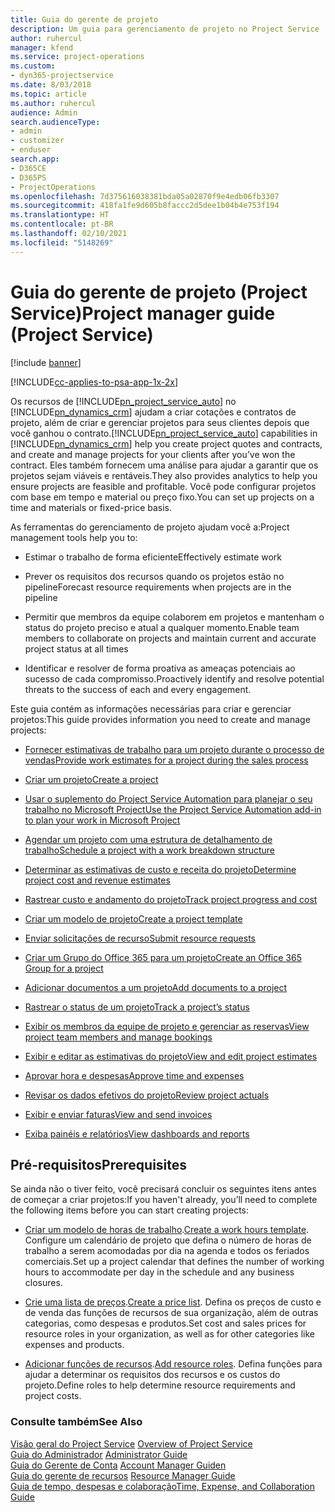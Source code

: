 ```yaml
---
title: Guia do gerente de projeto
description: Um guia para gerenciamento de projeto no Project Service
author: ruhercul
manager: kfend
ms.service: project-operations
ms.custom:
- dyn365-projectservice
ms.date: 8/03/2018
ms.topic: article
ms.author: ruhercul
audience: Admin
search.audienceType:
- admin
- customizer
- enduser
search.app:
- D365CE
- D365PS
- ProjectOperations
ms.openlocfilehash: 7d375616038381bda05a02870f9e4edb06fb3307
ms.sourcegitcommit: 418fa1fe9d605b8faccc2d5dee1b04b4e753f194
ms.translationtype: HT
ms.contentlocale: pt-BR
ms.lasthandoff: 02/10/2021
ms.locfileid: "5148269"
---
```

# <a name="project-manager-guide-project-service"></a><span data-ttu-id="db284-103">Guia do gerente de projeto (Project Service)</span><span class="sxs-lookup"><span data-stu-id="db284-103">Project manager guide (Project Service)</span></span>

[!include [banner](../includes/psa-now-project-operations.md)]

[!INCLUDE[cc-applies-to-psa-app-1x-2x](../includes/cc-applies-to-psa-app-1x-2x.md)]

<span data-ttu-id="db284-104">Os recursos de [!INCLUDE[pn_project_service_auto](../includes/pn-project-service-auto.md)] no [!INCLUDE[pn_dynamics_crm](../includes/pn-dynamics-crm.md)] ajudam a criar cotações e contratos de projeto, além de criar e gerenciar projetos para seus clientes depois que você ganhou o contrato.</span><span class="sxs-lookup"><span data-stu-id="db284-104">[!INCLUDE[pn_project_service_auto](../includes/pn-project-service-auto.md)] capabilities in [!INCLUDE[pn_dynamics_crm](../includes/pn-dynamics-crm.md)] help you create project quotes and contracts, and create and manage projects for your clients after you’ve won the contract.</span></span> <span data-ttu-id="db284-105">Eles também fornecem uma análise para ajudar a garantir que os projetos sejam viáveis e rentáveis.</span><span class="sxs-lookup"><span data-stu-id="db284-105">They also provides analytics to help you ensure projects are feasible and profitable.</span></span> <span data-ttu-id="db284-106">Você pode configurar projetos com base em tempo e material ou preço fixo.</span><span class="sxs-lookup"><span data-stu-id="db284-106">You can set up projects on a time and materials or fixed-price basis.</span></span>  
  
 <span data-ttu-id="db284-107">As ferramentas do gerenciamento de projeto ajudam você a:</span><span class="sxs-lookup"><span data-stu-id="db284-107">Project management tools help you to:</span></span>  
  
-   <span data-ttu-id="db284-108">Estimar o trabalho de forma eficiente</span><span class="sxs-lookup"><span data-stu-id="db284-108">Effectively estimate work</span></span>  
  
-   <span data-ttu-id="db284-109">Prever os requisitos dos recursos quando os projetos estão no pipeline</span><span class="sxs-lookup"><span data-stu-id="db284-109">Forecast resource requirements when projects are in the pipeline</span></span>  
  
-   <span data-ttu-id="db284-110">Permitir que membros da equipe colaborem em projetos e mantenham o status do projeto preciso e atual a qualquer momento.</span><span class="sxs-lookup"><span data-stu-id="db284-110">Enable team members to collaborate on projects and maintain current and accurate project status at all times</span></span>  
  
-   <span data-ttu-id="db284-111">Identificar e resolver de forma proativa as ameaças potenciais ao sucesso de cada compromisso.</span><span class="sxs-lookup"><span data-stu-id="db284-111">Proactively identify and resolve potential threats to the success of each and every engagement.</span></span>  
  
<span data-ttu-id="db284-112">Este guia contém as informações necessárias para criar e gerenciar projetos:</span><span class="sxs-lookup"><span data-stu-id="db284-112">This guide provides information you need to create and manage projects:</span></span>  
  
-   [<span data-ttu-id="db284-113">Fornecer estimativas de trabalho para um projeto durante o processo de vendas</span><span class="sxs-lookup"><span data-stu-id="db284-113">Provide work estimates for a project during the sales process</span></span>](../psa/provide-estimates-project-during-sales-process.md)  
  
-   [<span data-ttu-id="db284-114">Criar um projeto</span><span class="sxs-lookup"><span data-stu-id="db284-114">Create a project</span></span>](../psa/create-project.md)  
  
-   [<span data-ttu-id="db284-115">Usar o suplemento do Project Service Automation para planejar o seu trabalho no Microsoft Project</span><span class="sxs-lookup"><span data-stu-id="db284-115">Use the Project Service Automation add-in to plan your work in Microsoft Project</span></span>](../psa/add-plan-work-microsoft-project.md)  
  
-   [<span data-ttu-id="db284-116">Agendar um projeto com uma estrutura de detalhamento de trabalho</span><span class="sxs-lookup"><span data-stu-id="db284-116">Schedule a project with a work breakdown structure</span></span>](../psa/schedule-project-work-breakdown-structure.md)  
  
-   [<span data-ttu-id="db284-117">Determinar as estimativas de custo e receita do projeto</span><span class="sxs-lookup"><span data-stu-id="db284-117">Determine project cost and revenue estimates</span></span>](../psa/determine-project-cost-revenue-estimates.md)  
  
-   [<span data-ttu-id="db284-118">Rastrear custo e andamento do projeto</span><span class="sxs-lookup"><span data-stu-id="db284-118">Track project progress and cost</span></span>](../psa/track-project-progress-cost.md)  
  
-   [<span data-ttu-id="db284-119">Criar um modelo de projeto</span><span class="sxs-lookup"><span data-stu-id="db284-119">Create a project template</span></span>](../psa/create-project-template.md)  
  
-   [<span data-ttu-id="db284-120">Enviar solicitações de recurso</span><span class="sxs-lookup"><span data-stu-id="db284-120">Submit resource requests</span></span>](../psa/submit-resource-requests.md)  
  
-   [<span data-ttu-id="db284-121">Criar um Grupo do Office 365 para um projeto</span><span class="sxs-lookup"><span data-stu-id="db284-121">Create an Office 365 Group for a project</span></span>](../psa/create-office-365-group-project.md)  
  
-   [<span data-ttu-id="db284-122">Adicionar documentos a um projeto</span><span class="sxs-lookup"><span data-stu-id="db284-122">Add documents to a project</span></span>](../psa/add-documents-project.md)  
  
-   [<span data-ttu-id="db284-123">Rastrear o status de um projeto</span><span class="sxs-lookup"><span data-stu-id="db284-123">Track a project’s status</span></span>](../psa/track-project-status.md)  
  
-   [<span data-ttu-id="db284-124">Exibir os membros da equipe de projeto e gerenciar as reservas</span><span class="sxs-lookup"><span data-stu-id="db284-124">View project team members and manage bookings</span></span>](../psa/view-project-team-members-manage-bookings.md)  
  
-   [<span data-ttu-id="db284-125">Exibir e editar as estimativas do projeto</span><span class="sxs-lookup"><span data-stu-id="db284-125">View and edit project estimates</span></span>](../psa/view-edit-project-estimates.md)  
  
-   [<span data-ttu-id="db284-126">Aprovar hora e despesas</span><span class="sxs-lookup"><span data-stu-id="db284-126">Approve time and expenses</span></span>](../psa/approve-time-expenses.md)  
  
-   [<span data-ttu-id="db284-127">Revisar os dados efetivos do projeto</span><span class="sxs-lookup"><span data-stu-id="db284-127">Review project actuals</span></span>](../psa/review-project-actuals.md)  
  
-   [<span data-ttu-id="db284-128">Exibir e enviar faturas</span><span class="sxs-lookup"><span data-stu-id="db284-128">View and send invoices</span></span>](../psa/view-send-invoices.md)  
  
-   [<span data-ttu-id="db284-129">Exiba painéis e relatórios</span><span class="sxs-lookup"><span data-stu-id="db284-129">View dashboards and reports</span></span>](../psa/view-dashboards-reports.md)  
  
## <a name="prerequisites"></a><span data-ttu-id="db284-130">Pré-requisitos</span><span class="sxs-lookup"><span data-stu-id="db284-130">Prerequisites</span></span>  
 <span data-ttu-id="db284-131">Se ainda não o tiver feito, você precisará concluir os seguintes itens antes de começar a criar projetos:</span><span class="sxs-lookup"><span data-stu-id="db284-131">If you haven't already, you’ll need to complete the following items before you can start creating projects:</span></span>  
  
-   <span data-ttu-id="db284-132">[Criar um modelo de horas de trabalho](../psa/create-work-hours-template.md).</span><span class="sxs-lookup"><span data-stu-id="db284-132">[Create a work hours template](../psa/create-work-hours-template.md).</span></span> <span data-ttu-id="db284-133">Configure um calendário de projeto que defina o número de horas de trabalho a serem acomodadas por dia na agenda e todos os feriados comerciais.</span><span class="sxs-lookup"><span data-stu-id="db284-133">Set up a project calendar that defines the number of working hours to accommodate per day in the schedule and any business closures.</span></span>  
  
-   <span data-ttu-id="db284-134">[Crie uma lista de preços](../psa/create-price-list.md).</span><span class="sxs-lookup"><span data-stu-id="db284-134">[Create a price list](../psa/create-price-list.md).</span></span> <span data-ttu-id="db284-135">Defina os preços de custo e de venda das funções de recursos de sua organização, além de outras categorias, como despesas e produtos.</span><span class="sxs-lookup"><span data-stu-id="db284-135">Set cost and sales prices for resource roles in your organization, as well as for other categories like expenses and products.</span></span>  
  
-   <span data-ttu-id="db284-136">[Adicionar funções de recursos](../psa/add-resource-roles.md).</span><span class="sxs-lookup"><span data-stu-id="db284-136">[Add resource roles](../psa/add-resource-roles.md).</span></span> <span data-ttu-id="db284-137">Defina funções para ajudar a determinar os requisitos dos recursos e os custos do projeto.</span><span class="sxs-lookup"><span data-stu-id="db284-137">Define roles to help determine resource requirements and project costs.</span></span>  
  
### <a name="see-also"></a><span data-ttu-id="db284-138">Consulte também</span><span class="sxs-lookup"><span data-stu-id="db284-138">See Also</span></span>  
 <span data-ttu-id="db284-139">[Visão geral do Project Service](../psa/overview.md) </span><span class="sxs-lookup"><span data-stu-id="db284-139">[Overview of Project Service](../psa/overview.md) </span></span>  
 <span data-ttu-id="db284-140">[Guia do Administrador](../psa/admin-guide.md) </span><span class="sxs-lookup"><span data-stu-id="db284-140">[Administrator Guide](../psa/admin-guide.md) </span></span>  
 <span data-ttu-id="db284-141">[Guia do Gerente de Conta](../psa/account-manager-guide.md) </span><span class="sxs-lookup"><span data-stu-id="db284-141">[Account Manager Guiden](../psa/account-manager-guide.md) </span></span>  
 <span data-ttu-id="db284-142">[Guia do gerente de recursos](../psa/resource-manager-guide.md) </span><span class="sxs-lookup"><span data-stu-id="db284-142">[Resource Manager Guide](../psa/resource-manager-guide.md) </span></span>  
 [<span data-ttu-id="db284-143">Guia de tempo, despesas e colaboração</span><span class="sxs-lookup"><span data-stu-id="db284-143">Time, Expense, and Collaboration Guide</span></span>](../psa/time-expense-collaboration-guide.md)

